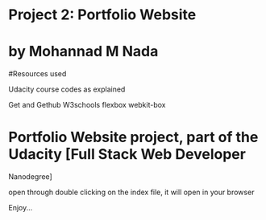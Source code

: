 # Project 2: Portfolio Website


# by Mohannad M Nada



#Resources used

Udacity course codes as explained

Get and Gethub
W3schools
flexbox
webkit-box

# Portfolio Website project, part of the Udacity [Full Stack Web Developer
Nanodegree]

open through double clicking on the index file, it will open in your browser

Enjoy...